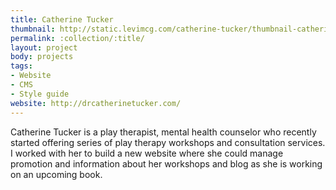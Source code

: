 ```yaml
---
title: Catherine Tucker
thumbnail: http://static.levimcg.com/catherine-tucker/thumbnail-catherine-tucker.jpg
permalink: :collection/:title/
layout: project
body: projects
tags:
- Website
- CMS
- Style guide
website: http://drcatherinetucker.com/
---
```

Catherine Tucker is a play therapist, mental health counselor who recently started offering series of play therapy workshops and consultation services. I worked with her to build a new website where she could manage promotion and information about her workshops and blog as she is working on an upcoming book.